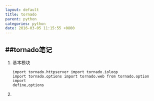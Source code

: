 ```yaml
---
layout: default
title: tornado
parent: python
categories: python
date: 2016-03-05 11:15:55 +0800
---
```


##tornado笔记
--
1. 基本模块<pre><code>import tornado.httpserver
import tornado.ioloop
import tornado.options
import tornado.web
from tornado.option import define,options</code></pre>
2. 